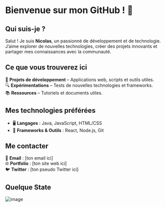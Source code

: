 # Bienvenue sur mon GitHub ! 👋

## Qui suis-je ?  
Salut ! Je suis **Nicolas**, un passionné de développement et de technologie. J’aime explorer de nouvelles technologies, créer des projets innovants et partager mes connaissances avec la communauté.

## Ce que vous trouverez ici  
📌 **Projets de développement** – Applications web, scripts et outils utiles.  
🔍 **Expérimentations** – Tests de nouvelles technologies et frameworks.  
📚 **Ressources** – Tutoriels et documents utiles.  

## Mes technologies préférées  
- 🖥️ **Langages** : Java, JavaScript, HTML/CSS  
- 🔧 **Frameworks & Outils** : React, Node.js, Git  

## Me contacter  
📧 **Email** : [ton email ici]  
🌐 **Portfolio** : [ton site web ici]  
🐦 **Twitter** : [ton pseudo Twitter ici]  

## Quelque State
![image](https://github.com/user-attachments/assets/e8bb06eb-3898-4746-9fab-354ddc943381)

